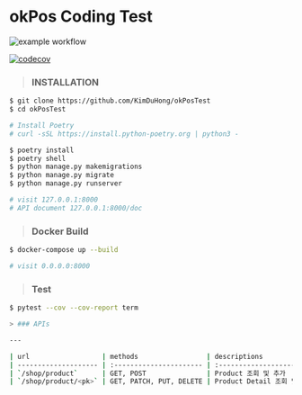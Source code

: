 # okPos Coding Test

![example workflow](https://github.com/KimDuHong/okPosTest/actions/workflows/docker-image.yml/badge.svg)

[![codecov](https://codecov.io/gh/KimDuHong/okPosTest/branch/main/graph/badge.svg?token=VTKIOR9MIT)](https://codecov.io/gh/KimDuHong/okPosTest)
> ### INSTALLATION

```bash
$ git clone https://github.com/KimDuHong/okPosTest
$ cd okPosTest

# Install Poetry
# curl -sSL https://install.python-poetry.org | python3 -

$ poetry install
$ poetry shell
$ python manage.py makemigrations
$ python manage.py migrate
$ python manage.py runserver

# visit 127.0.0.1:8000
# API document 127.0.0.1:8000/doc
```

> ### Docker Build

```bash
$ docker-compose up --build

# visit 0.0.0.0:8000
```

> ### Test

```bash
$ pytest --cov --cov-report term

> ### APIs

---

| url                  | methods                 | descriptions                     |
| -------------------- | :---------------------- | :------------------------------- |
| `/shop/product`      | GET, POST               | Product 조회 및 추가             |
| `/shop/product/<pk>` | GET, PATCH, PUT, DELETE | Product Detail 조회 및 옵션 수정 |
```
